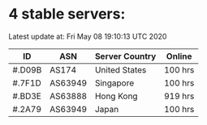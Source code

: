 # 4 stable servers:

Latest update at: Fri May 08 19:10:13 UTC 2020

| ID | ASN | Server Country | Online |
| -- | --- | -------------- | ------ |
| #.D09B | AS174 | United States | 100 hrs |
| #.7F1D | AS63949 | Singapore | 100 hrs |
| #.BD3E | AS63888 | Hong Kong | 919 hrs |
| #.2A79 | AS63949 | Japan | 100 hrs |

